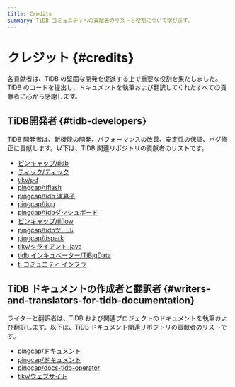 ```yaml
---
title: Credits
summary: TiDB コミュニティへの貢献者のリストと役割について学びます。
---
```


# クレジット {#credits}

各貢献者は、TiDB の堅固な開発を促進する上で重要な役割を果たしました。TiDB のコードを提出し、ドキュメントを執筆および翻訳してくれたすべての貢献者に心から感謝します。

## TiDB開発者 {#tidb-developers}

TiDB 開発者は、新機能の開発、パフォーマンスの改善、安定性の保証、バグ修正に貢献します。以下は、TiDB 関連リポジトリの貢献者のリストです。

-   [ピンキャップ/tidb](https://github.com/pingcap/tidb/graphs/contributors)
-   [ティック/ティック](https://github.com/tikv/tikv/graphs/contributors)
-   [tikv/pd](https://github.com/tikv/pd/graphs/contributors)
-   [pingcap/tiflash](https://github.com/pingcap/tiflash/graphs/contributors)
-   [pingcap/tidb 演算子](https://github.com/pingcap/tidb-operator/graphs/contributors)
-   [pingcap/tiup](https://github.com/pingcap/tiup/graphs/contributors)
-   [pingcap/tidbダッシュボード](https://github.com/pingcap/tidb-dashboard/graphs/contributors)
-   [ピンキャップ/tiflow](https://github.com/pingcap/tiflow/graphs/contributors)
-   [pingcap/tidbツール](https://github.com/pingcap/tidb-tools/graphs/contributors)
-   [pingcap/tispark](https://github.com/pingcap/tispark/graphs/contributors)
-   [tikv/クライアント-java](https://github.com/tikv/client-java/graphs/contributors)
-   [tidb インキュベーター/TiBigData](https://github.com/tidb-incubator/TiBigData/graphs/contributors)
-   [ti コミュニティ インフラ](https://github.com/orgs/ti-community-infra/people)

## TiDB ドキュメントの作成者と翻訳者 {#writers-and-translators-for-tidb-documentation}

ライターと翻訳者は、TiDB および関連プロジェクトのドキュメントを執筆および翻訳します。以下は、TiDB ドキュメント関連リポジトリの貢献者のリストです。

-   [pingcap/ドキュメント](https://github.com/pingcap/docs-cn/graphs/contributors)
-   [pingcap/ドキュメント](https://github.com/pingcap/docs/graphs/contributors)
-   [pingcap/docs-tidb-operator](https://github.com/pingcap/docs-tidb-operator/graphs/contributors)
-   [tikv/ウェブサイト](https://github.com/tikv/website/graphs/contributors)

